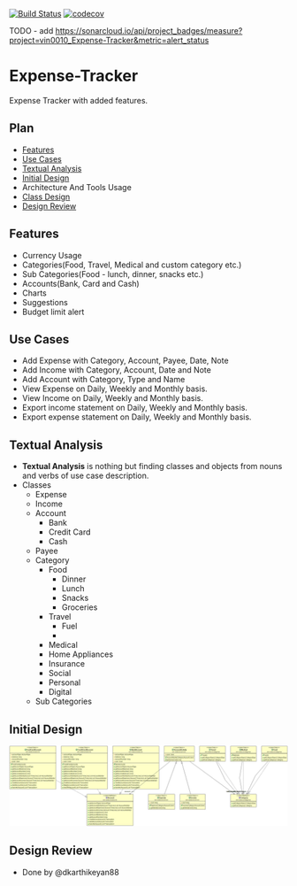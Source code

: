 [![Build Status](https://travis-ci.org/vin0010/Expense-Tracker.svg?branch=master)](https://travis-ci.org/vin0010/Expense-Tracker)
[![codecov](https://codecov.io/gh/vin0010/Expense-Tracker/branch/master/graph/badge.svg)](https://codecov.io/gh/vin0010/Expense-Tracker)


TODO - add  https://sonarcloud.io/api/project_badges/measure?project=vin0010_Expense-Tracker&metric=alert_status
# Expense-Tracker
Expense Tracker with added features.

## Plan
- [Features](#features)
- [Use Cases](#use-cases)
- [Textual Analysis](#textual-analysis)
- [Initial Design](#initial-design)
- Architecture And Tools Usage
- [Class Design](#class-design)
- [Design Review](#design-review)


## Features
 - Currency Usage
 - Categories(Food, Travel, Medical and custom category etc.)
 - Sub Categories(Food - lunch, dinner, snacks etc.)
 - Accounts(Bank, Card and Cash)
 - Charts
 - Suggestions
 - Budget limit alert

## Use Cases
 - Add Expense with Category, Account, Payee, Date, Note
 - Add Income with Category, Account, Date and Note
 - Add Account with Category, Type and Name
 - View Expense on Daily, Weekly and Monthly basis.
 - View Income on Daily, Weekly and Monthly basis.
 - Export income statement on Daily, Weekly and Monthly basis.
 - Export expense statement on Daily, Weekly and Monthly basis.

## Textual Analysis
- **Textual Analysis** is nothing but finding classes and objects from nouns and verbs of use case description.
- Classes
	- Expense
	- Income
	- Account
        - Bank
        - Credit Card
        - Cash
	- Payee
	- Category
        - Food
            - Dinner
            - Lunch
            - Snacks
            - Groceries
        - Travel
            - Fuel
            -
        - Medical
        - Home Appliances
        - Insurance
        - Social
        - Personal
        - Digital
	- Sub Categories

## Initial Design
![Class Design](Class-Design.jpg)

## Design Review
- Done by @dkarthikeyan88
